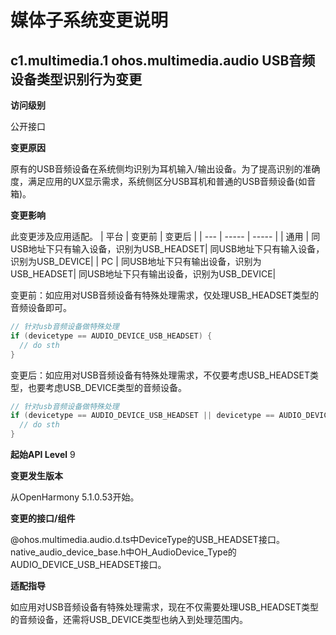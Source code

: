 # 媒体子系统变更说明

## c1.multimedia.1 ohos.multimedia.audio USB音频设备类型识别行为变更
**访问级别**

公开接口

**变更原因**

原有的USB音频设备在系统侧均识别为耳机输入/输出设备。为了提高识别的准确度，满足应用的UX显示需求，系统侧区分USB耳机和普通的USB音频设备(如音箱)。

**变更影响**

此变更涉及应用适配。
| 平台 | 变更前 | 变更后 |
| --- | ----- | ----- |
| 通用 | 同USB地址下只有输入设备，识别为USB_HEADSET| 同USB地址下只有输入设备，识别为USB_DEVICE|
| PC | 同USB地址下只有输出设备，识别为USB_HEADSET| 同USB地址下只有输出设备，识别为USB_DEVICE|

变更前：如应用对USB音频设备有特殊处理需求，仅处理USB_HEADSET类型的音频设备即可。
```cpp
// 针对usb音频设备做特殊处理
if (devicetype == AUDIO_DEVICE_USB_HEADSET) {
  // do sth
}
```

变更后：如应用对USB音频设备有特殊处理需求，不仅要考虑USB_HEADSET类型，也要考虑USB_DEVICE类型的音频设备。
```cpp
// 针对usb音频设备做特殊处理
if (devicetype == AUDIO_DEVICE_USB_HEADSET || devicetype == AUDIO_DEVICE_USB_DEVICE) {
  // do sth
}
```

**起始API Level**
9

**变更发生版本**

从OpenHarmony 5.1.0.53开始。

**变更的接口/组件**

@ohos.multimedia.audio.d.ts中DeviceType的USB_HEADSET接口。
native_audio_device_base.h中OH_AudioDevice_Type的AUDIO_DEVICE_USB_HEADSET接口。

**适配指导**

如应用对USB音频设备有特殊处理需求，现在不仅需要处理USB_HEADSET类型的音频设备，还需将USB_DEVICE类型也纳入到处理范围内。